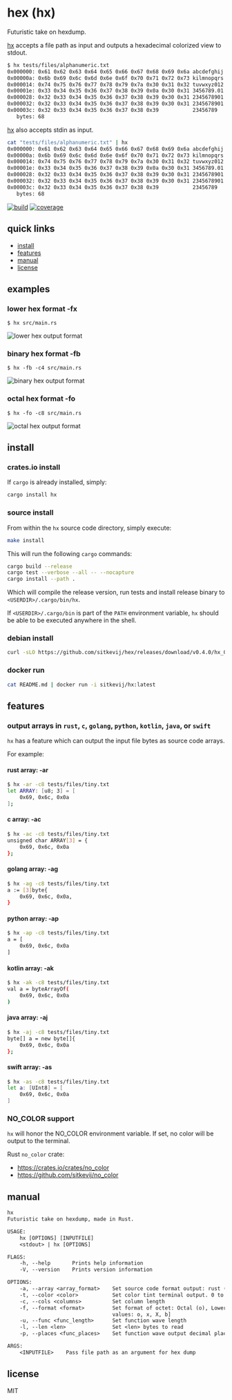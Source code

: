 # hex (hx)

Futuristic take on hexdump.

[hx](https://github.com/sitkevij/hex) accepts a file path as input and outputs a hexadecimal colorized view to stdout.

```sh
$ hx tests/files/alphanumeric.txt
0x000000: 0x61 0x62 0x63 0x64 0x65 0x66 0x67 0x68 0x69 0x6a abcdefghij
0x00000a: 0x6b 0x69 0x6c 0x6d 0x6e 0x6f 0x70 0x71 0x72 0x73 kilmnopqrs
0x000014: 0x74 0x75 0x76 0x77 0x78 0x79 0x7a 0x30 0x31 0x32 tuvwxyz012
0x00001e: 0x33 0x34 0x35 0x36 0x37 0x38 0x39 0x0a 0x30 0x31 3456789.01
0x000028: 0x32 0x33 0x34 0x35 0x36 0x37 0x38 0x39 0x30 0x31 2345678901
0x000032: 0x32 0x33 0x34 0x35 0x36 0x37 0x38 0x39 0x30 0x31 2345678901
0x00003c: 0x32 0x33 0x34 0x35 0x36 0x37 0x38 0x39           23456789
   bytes: 68
```

[hx](https://github.com/sitkevij/hex) also accepts stdin as input.

```sh
cat "tests/files/alphanumeric.txt" | hx
0x000000: 0x61 0x62 0x63 0x64 0x65 0x66 0x67 0x68 0x69 0x6a abcdefghij
0x00000a: 0x6b 0x69 0x6c 0x6d 0x6e 0x6f 0x70 0x71 0x72 0x73 kilmnopqrs
0x000014: 0x74 0x75 0x76 0x77 0x78 0x79 0x7a 0x30 0x31 0x32 tuvwxyz012
0x00001e: 0x33 0x34 0x35 0x36 0x37 0x38 0x39 0x0a 0x30 0x31 3456789.01
0x000028: 0x32 0x33 0x34 0x35 0x36 0x37 0x38 0x39 0x30 0x31 2345678901
0x000032: 0x32 0x33 0x34 0x35 0x36 0x37 0x38 0x39 0x30 0x31 2345678901
0x00003c: 0x32 0x33 0x34 0x35 0x36 0x37 0x38 0x39           23456789
   bytes: 68
```

[![build](https://travis-ci.org/sitkevij/hex.svg?branch=master)](https://travis-ci.org/sitkevij/hex)
[![coverage](https://img.shields.io/codecov/c/github/sitkevij/hex/master.svg)](https://codecov.io/gh/sitkevij/hex)

## quick links

* [install](#install)
* [features](#features)
* [manual](#manual)
* [license](#license)

## examples

### lower hex format -fx

`$ hx src/main.rs`

![lower hex output format](https://raw.githubusercontent.com/sitkevij/hex/master/assets/hex_screenshot_macos_format_default.png "default output format")

### binary hex format -fb

`$ hx -fb -c4 src/main.rs`

![binary hex output format](https://raw.githubusercontent.com/sitkevij/hex/master/assets/hex_screenshot_macos_format_b.png)

### octal hex format -fo

`$ hx -fo -c8 src/main.rs`

![octal hex output format](https://raw.githubusercontent.com/sitkevij/hex/master/assets/hex_screenshot_macos_format_o.png)

## install

### crates.io install

If `cargo` is already installed, simply:

```sh
cargo install hx
```

### source install

From within the `hx` source code directory, simply execute:

```sh
make install
```

This will run the following `cargo` commands:

```sh
cargo build --release
cargo test --verbose --all -- --nocapture
cargo install --path .
```

Which will compile the release version, run tests and install release binary to `<USERDIR>/.cargo/bin/hx`.

If `<USERDIR>/.cargo/bin` is part of the `PATH` environment variable, `hx` should be able to be executed anywhere in the shell.

### debian install

```sh
curl -sLO https://github.com/sitkevij/hex/releases/download/v0.4.0/hx_0.4.0_amd64.deb && dpkg -i hx_0.4.0_amd64.deb
```

### docker run

```sh
cat README.md | docker run -i sitkevij/hx:latest
```

## features

### output arrays in `rust`, `c`, `golang`, `python`, `kotlin`, `java`, or `swift`

`hx` has a feature which can output the input file bytes as source code arrays.

For example:

#### rust array: -ar

```sh
$ hx -ar -c8 tests/files/tiny.txt
let ARRAY: [u8; 3] = [
    0x69, 0x6c, 0x0a
];
```

#### c array: -ac

```sh
$ hx -ac -c8 tests/files/tiny.txt
unsigned char ARRAY[3] = {
    0x69, 0x6c, 0x0a
};
```

#### golang array: -ag

```sh
$ hx -ag -c8 tests/files/tiny.txt
a := [3]byte{
    0x69, 0x6c, 0x0a,
}
```

#### python array: -ap

```sh
$ hx -ap -c8 tests/files/tiny.txt
a = [
    0x69, 0x6c, 0x0a
]
```

#### kotlin array: -ak

```sh
$ hx -ak -c8 tests/files/tiny.txt
val a = byteArrayOf(
    0x69, 0x6c, 0x0a
)
```

#### java array: -aj

```sh
$ hx -aj -c8 tests/files/tiny.txt
byte[] a = new byte[]{
    0x69, 0x6c, 0x0a
};
```

#### swift array: -as

```sh
$ hx -as -c8 tests/files/tiny.txt
let a: [UInt8] = [
    0x69, 0x6c, 0x0a
]
```

### NO_COLOR support

`hx` will honor the NO_COLOR environment variable. If set, no color will be output to the terminal.

Rust `no_color` crate:

* <https://crates.io/crates/no_color>
* <https://github.com/sitkevij/no_color>

## manual

```txt
hx
Futuristic take on hexdump, made in Rust.

USAGE:
    hx [OPTIONS] [INPUTFILE]
    <stdout> | hx [OPTIONS]

FLAGS:
    -h, --help       Prints help information
    -V, --version    Prints version information

OPTIONS:
    -a, --array <array_format>    Set source code format output: rust (r), C (c), golang (g), python (p), kotlin (k), java (j) [possible values: r, c, g, p, k, j]
    -t, --color <color>           Set color tint terminal output. 0 to disable, 1 to enable [possible values: 0, 1]
    -c, --cols <columns>          Set column length
    -f, --format <format>         Set format of octet: Octal (o), LowerHex (x), UpperHex (X), Binary (b) [possible
                                  values: o, x, X, b]
    -u, --func <func_length>      Set function wave length
    -l, --len <len>               Set <len> bytes to read
    -p, --places <func_places>    Set function wave output decimal places

ARGS:
    <INPUTFILE>    Pass file path as an argument for hex dump
```

## license

MIT
